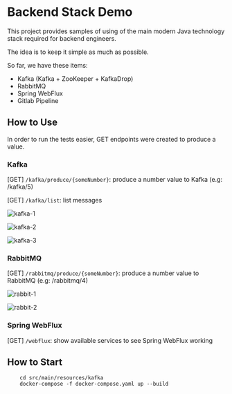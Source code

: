 # Backend Stack Demo

This project provides samples of using of the main modern Java technology stack required for backend engineers. 

The idea is to keep it simple as much as possible.

So far, we have these items:

* Kafka (Kafka + ZooKeeper + KafkaDrop)
* RabbitMQ
* Spring WebFlux
* Gitlab Pipeline


## How to Use
In order to run the tests easier, GET endpoints were created to produce a value.

### Kafka
[GET] ````/kafka/produce/{someNumber}````: produce a number value to Kafka (e.g: /kafka/5)

[GET] ````/kafka/list````: list messages

![kafka-1](https://imgur.com/a/FZg6jwk?raw=true)

![kafka-2](https://imgur.com/9z5fAeX)

![kafka-3](https://imgur.com/H7FDYsB)


### RabbitMQ
[GET] ````/rabbitmq/produce/{someNumber}````: produce a number value to RabbitMQ (e.g: /rabbitmq/4)

![rabbit-1](https://imgur.com/DUiDSlo)

![rabbit-2](https://imgur.com/UVqPOWX)


### Spring WebFlux
[GET] ````/webflux````: show available services to see Spring WebFlux working


## How to Start
```
    cd src/main/resources/kafka
    docker-compose -f docker-compose.yaml up --build
```
